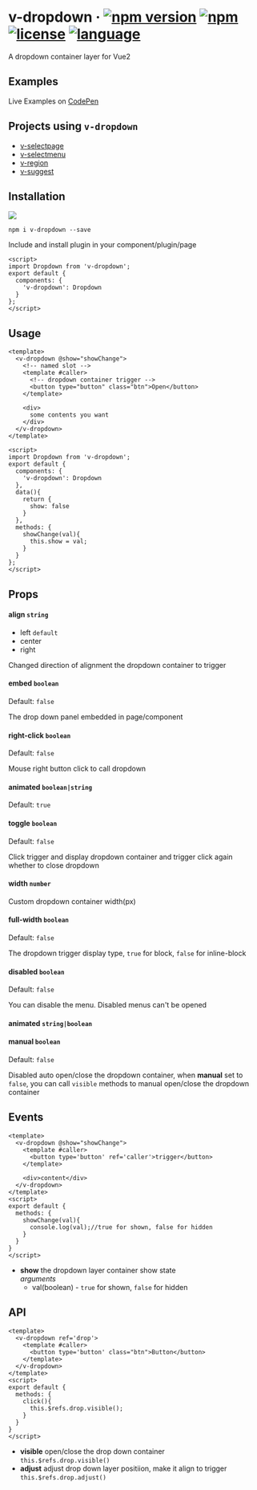 # v-dropdown &middot; [![npm version](https://img.shields.io/npm/v/v-dropdown.svg)](https://www.npmjs.com/package/v-dropdown) [![npm](https://img.shields.io/npm/dy/v-dropdown.svg)](https://www.npmjs.com/package/v-dropdown) [![license](https://img.shields.io/badge/license-MIT-brightgreen.svg)](https://mit-license.org/) [![language](https://img.shields.io/badge/language-Vue2-brightgreen.svg)](https://www.npmjs.com/package/v-dropdown)

A dropdown container layer for Vue2

## Examples

Live Examples on [CodePen](https://codepen.io/terry05/pen/BggbrK)

## Projects using `v-dropdown`

- [v-selectpage](https://github.com/TerryZ/v-selectpage)
- [v-selectmenu](https://github.com/TerryZ/v-selectmenu)
- [v-region](https://github.com/TerryZ/v-region)
- [v-suggest](https://github.com/TerryZ/v-suggest)

## Installation

<a href="https://nodei.co/npm/v-dropdown/"><img src="https://nodei.co/npm/v-dropdown.png"></a>

```
npm i v-dropdown --save
```

Include and install plugin in your component/plugin/page

```vue
<script>
import Dropdown from 'v-dropdown';
export default {
  components: {
    'v-dropdown': Dropdown
  }
};
</script>
```

## Usage

```vue
<template>
  <v-dropdown @show="showChange">
    <!-- named slot -->
    <template #caller>
      <!-- dropdown container trigger -->
      <button type="button" class="btn">Open</button>
    </template>
    
    <div>
      some contents you want
    </div>
  </v-dropdown>
</template>

<script>
import Dropdown from 'v-dropdown';
export default {
  components: {
    'v-dropdown': Dropdown
  },
  data(){
    return {
      show: false
    }
  },
  methods: {
    showChange(val){
      this.show = val;
    }
  }
};
</script>
```

## Props

#### align `string`

- left `default`
- center
- right

Changed direction of alignment the dropdown container to trigger

#### embed `boolean`

Default: `false`

The drop down panel embedded in page/component

#### right-click `boolean`

Default: `false`

Mouse right button click to call dropdown

#### animated `boolean|string`

Default: `true`

#### toggle `boolean`

Default: `false`

Click trigger and display dropdown container and trigger click again whether to close dropdown

#### width `number`

Custom dropdown container width(px)

#### full-width `boolean`

Default: `false`

The dropdown trigger display type, `true` for block, `false` for inline-block

#### disabled `boolean`

Default: `false`

You can disable the menu. Disabled menus can't be opened

#### animated `string|boolean`

#### manual `boolean`

Default: `false`

Disabled auto open/close the dropdown container, when **manual** set to `false`, you can call `visible` methods to manual open/close the dropdown container

## Events

```vue
<template>
  <v-dropdown @show="showChange">
    <template #caller>
      <button type='button' ref='caller'>trigger</button>
    </template>

    <div>content</div>
  </v-dropdown>
</template>
<script>
export default {
  methods: {
    showChange(val){
      console.log(val);//true for shown, false for hidden
    }
  }
}
</script>
```

- **show** the dropdown layer container show state  
*arguments*  
    - val(boolean) - `true` for shown, `false` for hidden

## API

```vue
<template>
  <v-dropdown ref='drop'>
    <template #caller>
      <button type='button' class="btn">Button</button>
    </template>
  </v-dropdown>
</template>
<script>
export default {
  methods: {
    click(){
      this.$refs.drop.visible();
    }
  }
}
</script>
```

- **visible** open/close the drop down container  
`this.$refs.drop.visible()`  
- **adjust** adjust drop down layer positiion, make it align to trigger  
`this.$refs.drop.adjust()`  
